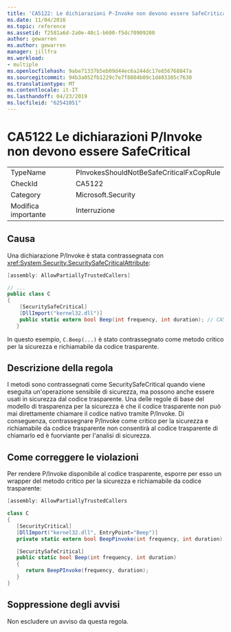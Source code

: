 ```yaml
---
title: 'CA5122: Le dichiarazioni P-Invoke non devono essere SafeCritical'
ms.date: 11/04/2016
ms.topic: reference
ms.assetid: f2581a6d-2a0e-40c1-b600-f5dc70909200
author: gewarren
ms.author: gewarren
manager: jillfra
ms.workload:
- multiple
ms.openlocfilehash: 9abe71337b5eb09d44ec6a244dc17e656768847a
ms.sourcegitcommit: 94b3a052fb1229c7e7f8804b09c1d403385c7630
ms.translationtype: MT
ms.contentlocale: it-IT
ms.lasthandoff: 04/23/2019
ms.locfileid: "62541051"
---
```

# <a name="ca5122-pinvoke-declarations-should-not-be-safe-critical"></a>CA5122 Le dichiarazioni P/Invoke non devono essere SafeCritical

|||
|-|-|
|TypeName|PInvokesShouldNotBeSafeCriticalFxCopRule|
|CheckId|CA5122|
|Category|Microsoft.Security|
|Modifica importante|Interruzione|

## <a name="cause"></a>Causa
 Una dichiarazione P/Invoke è stata contrassegnata con <xref:System.Security.SecuritySafeCriticalAttribute>:

```csharp
[assembly: AllowPartiallyTrustedCallers]

// ...
public class C
{
    [SecuritySafeCritical]
    [DllImport("kernel32.dll")]
    public static extern bool Beep(int frequency, int duration); // CA5122 - safe critical p/invoke
   }
```

 In questo esempio, `C.Beep(...)` è stato contrassegnato come metodo critico per la sicurezza e richiamabile da codice trasparente.

## <a name="rule-description"></a>Descrizione della regola
 I metodi sono contrassegnati come SecuritySafeCritical quando viene eseguita un'operazione sensibile di sicurezza, ma possono anche essere usati in sicurezza dal codice trasparente. Una delle regole di base del modello di trasparenza per la sicurezza è che il codice trasparente non può mai direttamente chiamare il codice nativo tramite P/Invoke. Di conseguenza, contrassegnare P/Invoke come critico per la sicurezza e richiamabile da codice trasparente non consentirà al codice trasparente di chiamarlo ed è fuorviante per l'analisi di sicurezza.

## <a name="how-to-fix-violations"></a>Come correggere le violazioni
 Per rendere P/Invoke disponibile al codice trasparente, esporre per esso un wrapper del metodo critico per la sicurezza e richiamabile da codice trasparente:

```csharp
[assembly: AllowPartiallyTrustedCallers

class C
{
   [SecurityCritical]
   [DllImport("kernel32.dll", EntryPoint="Beep")]
   private static extern bool BeepPinvoke(int frequency, int duration); // Security Critical P/Invoke

   [SecuritySafeCritical]
   public static bool Beep(int frequency, int duration)
   {
      return BeepPInvoke(frequency, duration);
   }
}
```

## <a name="when-to-suppress-warnings"></a>Soppressione degli avvisi
 Non escludere un avviso da questa regola.